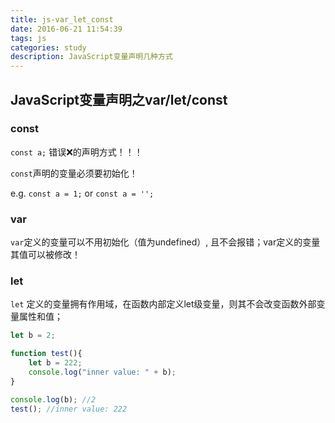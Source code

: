 ```yaml
---
title: js-var_let_const
date: 2016-06-21 11:54:39
tags: js
categories: study
description: JavaScript变量声明几种方式
---
```


## JavaScript变量声明之var/let/const

### const

`const a;` 错误❌的声明方式！！！

`const`声明的变量必须要初始化！

e.g. `const a = 1;` or `const a = '';`


### var

`var`定义的变量可以不用初始化（值为undefined）, 且不会报错；var定义的变量其值可以被修改！

### let

`let` 定义的变量拥有作用域，在函数内部定义let级变量，则其不会改变函数外部变量属性和值；

```js
let b = 2;

function test(){
    let b = 222;
    console.log("inner value: " + b);
}

console.log(b); //2
test(); //inner value: 222
```



